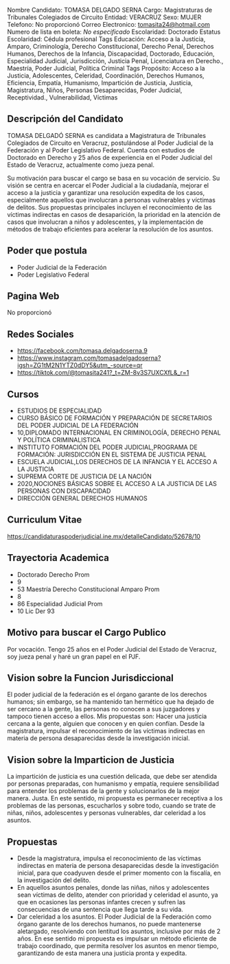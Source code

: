 Nombre Candidato: TOMASA DELGADO SERNA
Cargo: Magistraturas de Tribunales Colegiados de Circuito
Entidad: VERACRUZ
Sexo: MUJER
Telefono: No proporcionó
Correo Electronico: tomasita24@hotmail.com
Numero de lista en boleta: *No especificado*
Escolaridad: Doctorado
Estatus Escolaridad: Cédula profesional
Tags Educación: Acceso a la Justicia, Amparo, Criminología, Derecho Constitucional, Derecho Penal, Derechos Humanos, Derechos de la Infancia, Discapacidad, Doctorado, Educación, Especialidad Judicial, Jurisdicción, Justicia Penal, Licenciatura en Derecho., Maestría, Poder Judicial, Política Criminal
Tags Propósito: Acceso a la Justicia, Adolescentes, Celeridad, Coordinación, Derechos Humanos, Eficiencia, Empatía, Humanismo, Impartición de Justicia, Justicia, Magistratura, Niños, Personas Desaparecidas, Poder Judicial, Receptividad., Vulnerabilidad, Víctimas


## Descripción del Candidato 

TOMASA DELGADÓ SERNA es candidata a Magistratura de Tribunales Colegiados de Circuito en Veracruz, postulándose al Poder Judicial de la Federación y al Poder Legislativo Federal. Cuenta con estudios de Doctorado en Derecho y 25 años de experiencia en el Poder Judicial del Estado de Veracruz, actualmente como jueza penal.

Su motivación para buscar el cargo se basa en su vocación de servicio. Su visión se centra en acercar el Poder Judicial a la ciudadanía, mejorar el acceso a la justicia y garantizar una resolución expedita de los casos, especialmente aquellos que involucran a personas vulnerables y víctimas de delitos. Sus propuestas principales incluyen el reconocimiento de las víctimas indirectas en casos de desaparición, la prioridad en la atención de casos que involucran a niños y adolescentes, y la implementación de métodos de trabajo eficientes para acelerar la resolución de los asuntos.


## Poder que postula

- Poder Judicial de la Federación
- Poder Legislativo Federal


## Pagina Web

No proporcionó


## Redes Sociales

- https://facebook.com/tomasa.delgadoserna.9
- https://www.instagram.com/tomasadelgadoserna?igsh=ZG1tM2N1YTZ0dDY5&utm_-source=qr
- https://tiktok.com/@tomasita241?_t=ZM-8v3S7UXCXfL&_r=1


## Cursos

- ESTUDIOS DE ESPECIALIDAD
- CURSO BÁSICO DE FORMACIÓN Y PREPARACIÓN DE SECRETARIOS DEL PODER JUDICIAL DE LA FEDERACIÓN
- 10,DIPLOMADO INTERNACIONAL EN CRIMINOLOGÍA, DERECHO PENAL Y POLÍTICA CRIMINALISTICA
- INSTITUTO FORMACIÓN DEL PODER JUDICIAL,PROGRAMA DE FORMACIÓN: JURISDICCIÓN EN EL SISTEMA DE JUSTICIA PENAL
- ESCUELA JUDICIAL,LOS DERECHOS DE LA INFANCIA Y EL ACCESO A LA JUSTICIA
- SUPREMA CORTE DE JUSTICIA DE LA NACIÓN
- 2020,NOCIONES BÁSICAS SOBRE EL ACCESO A LA JUSTICIA DE LAS PERSONAS CON DISCAPACIDAD
- DIRECCIÓN GENERAL DERECHOS HUMANOS


## Curriculum Vitae

https://candidaturaspoderjudicial.ine.mx/detalleCandidato/52678/10


## Trayectoria Academica

- Doctorado Derecho Prom
- 9
- 53 Maestría Derecho Constitucional Amparo Prom
- 8
- 86 Especialidad Judicial Prom
- 10 Lic Der 93


## Motivo para buscar el Cargo Publico

Por vocación. Tengo 25 años en el Poder Judicial del Estado de Veracruz, soy jueza penal y haré un gran papel en el PJF.


## Vision sobre la Funcion Jurisdiccional

El poder judicial de la federación es el órgano garante de los derechos humanos; sin embargo, se ha mantenido tan hermético que ha dejado de ser cercano a la gente, las personas no conocen a sus juzgadores y tampoco tienen acceso a ellos. Mis propuestas son: Hacer una justicia cercana a la gente, alguien que conocen y en quien confían. Desde la magistratura, impulsar el reconocimiento de las víctimas indirectas en materia de persona desaparecidas desde la investigación inicial.


## Vision sobre la Imparticion de Justicia

La impartición de justicia es una cuestión delicada, que debe ser atendida por personas preparadas, con humanismo y empatía, requiere sensibilidad para entender los problemas de la gente y solucionarlos de la mejor manera. Justa. En este sentido, mi propuesta es permanecer receptiva a los problemas de las personas, escucharlos y sobre todo, cuando se trate de niñas, niños, adolescentes y personas vulnerables, dar celeridad a los asuntos.


## Propuestas

- Desde la magistratura, impulsa el reconocimiento de las víctimas indirectas en materia de persona desaparecidas desde la investigación inicial, para que coadyuven desde el primer momento con la fiscalía, en la investigación del delito.
- En aquellos asuntos penales, donde las niñas, niños y adolescentes sean víctimas de delito, atender con prioridad y celeridad el asunto, ya que en ocasiones las personas infantes crecen y sufren las consecuencias de una sentencia que llega tarde a su vida.
- Dar celeridad a los asuntos. El Poder Judicial de la Federación como órgano garante de los derechos humanos, no puede mantenerse aletargado, resolviendo con lentitud los asuntos, inclusive por más de 2 años. En ese sentido mi propuesta es impulsar un método eficiente de trabajo coordinado, que permita resolver los asuntos en menor tiempo, garantizando de esta manera una justicia pronta y expedita.

